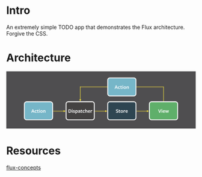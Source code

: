 # Intro

An extremely simple TODO app that demonstrates the Flux architecture. Forgive the CSS.

# Architecture

![Architectural overview](https://github.com/0b10/flux-reference/blob/master/doc/img/flux-simple-f8-diagram-with-client-action-1300w.png)

# Resources

[flux-concepts](https://github.com/facebook/flux/tree/master/examples/flux-concepts)

